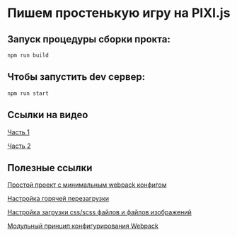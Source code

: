 # Пишем простенькую игру на PIXI.js


## Запуск процедуры сборки прокта:

    npm run build

## Чтобы запустить dev сервер:

    npm run start 

## Ссылки на видео

[Часть 1](https://youtu.be/uWVXDLRmKq0)

[Часть 2](https://youtu.be/PyR9ejwMgEU)
    
    
## Полезные ссылки

[Простой проект с минимальным webpack конфигом](https://github.com/easy-linux/webpack-configs/tree/main/examples/example1)


[Настройка горячей перезагрузки](https://github.com/easy-linux/webpack-configs/tree/main/examples/example2)


[Настройка загрузки css/scss файлов и файлов изображений](https://github.com/easy-linux/webpack-configs/tree/main/examples/example3)

[Модульный принцип конфигурирования Webpack](https://github.com/easy-linux/webpack-configs/tree/main/examples/example4)